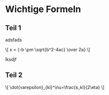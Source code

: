 <script
  src="https://cdn.mathjax.org/mathjax/latest/MathJax.js?config=TeX-AMS-MML_HTMLorMML"
  type="text/javascript">
</script>


# Wichtige Formeln

## Teil 1
adsfads

\\[ x = {-b \pm \sqrt{b^2-4ac} \over 2a} \\]

lksdjf

## Teil 2

\\[ \dot{varepsilon}_{kl}^\nu=\frac{s_kl}{2\eta} \\]
